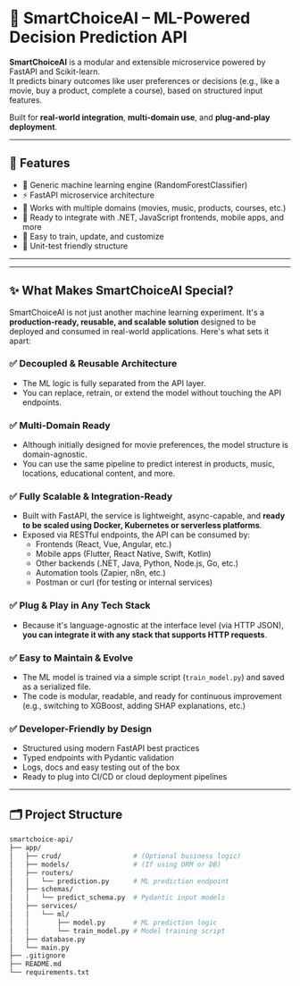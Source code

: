 # 🧠 SmartChoiceAI – ML-Powered Decision Prediction API

**SmartChoiceAI** is a modular and extensible microservice powered by FastAPI and Scikit-learn.  
It predicts binary outcomes like user preferences or decisions (e.g., like a movie, buy a product, complete a course), based on structured input features.

Built for **real-world integration**, **multi-domain use**, and **plug-and-play deployment**.

---

## 🚀 Features

- 🔮 Generic machine learning engine (RandomForestClassifier)
- ⚡ FastAPI microservice architecture
- 🔁 Works with multiple domains (movies, music, products, courses, etc.)
- 📡 Ready to integrate with .NET, JavaScript frontends, mobile apps, and more
- 🧠 Easy to train, update, and customize
- 🧪 Unit-test friendly structure

---

---

## ✨ What Makes SmartChoiceAI Special?

SmartChoiceAI is not just another machine learning experiment. It's a **production-ready, reusable, and scalable solution** designed to be deployed and consumed in real-world applications. Here's what sets it apart:

### ✅ Decoupled & Reusable Architecture
- The ML logic is fully separated from the API layer.
- You can replace, retrain, or extend the model without touching the API endpoints.

### ✅ Multi-Domain Ready
- Although initially designed for movie preferences, the model structure is domain-agnostic.
- You can use the same pipeline to predict interest in products, music, locations, educational content, and more.

### ✅ Fully Scalable & Integration-Ready
- Built with FastAPI, the service is lightweight, async-capable, and **ready to be scaled using Docker, Kubernetes or serverless platforms**.
- Exposed via RESTful endpoints, the API can be consumed by:
  - Frontends (React, Vue, Angular, etc.)
  - Mobile apps (Flutter, React Native, Swift, Kotlin)
  - Other backends (.NET, Java, Python, Node.js, Go, etc.)
  - Automation tools (Zapier, n8n, etc.)
  - Postman or curl (for testing or internal services)

### ✅ Plug & Play in Any Tech Stack
- Because it's language-agnostic at the interface level (via HTTP JSON), **you can integrate it with any stack that supports HTTP requests**.

### ✅ Easy to Maintain & Evolve
- The ML model is trained via a simple script (`train_model.py`) and saved as a serialized file.
- The code is modular, readable, and ready for continuous improvement (e.g., switching to XGBoost, adding SHAP explanations, etc.)

### ✅ Developer-Friendly by Design
- Structured using modern FastAPI best practices
- Typed endpoints with Pydantic validation
- Logs, docs and easy testing out of the box
- Ready to plug into CI/CD or cloud deployment pipelines

---


## 🗂️ Project Structure

```bash
smartchoice-api/
├── app/
│   ├── crud/                  # (Optional business logic)
│   ├── models/                # (If using ORM or DB)
│   ├── routers/
│   │   └── prediction.py      # ML prediction endpoint
│   ├── schemas/
│   │   └── predict_schema.py  # Pydantic input models
│   ├── services/
│   │   └── ml/
│   │       ├── model.py       # ML prediction logic
│   │       └── train_model.py # Model training script
│   ├── database.py
│   └── main.py
├── .gitignore
├── README.md
└── requirements.txt
